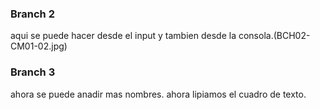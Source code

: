 ### Branch 2
aqui se puede hacer desde el input y tambien desde la consola.(BCH02-CM01-02.jpg)
### Branch 3
ahora se puede anadir mas nombres.
ahora lipiamos el cuadro de texto.